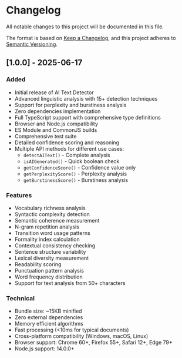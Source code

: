 # Changelog

All notable changes to this project will be documented in this file.

The format is based on [Keep a Changelog](https://keepachangelog.com/en/1.0.0/),
and this project adheres to [Semantic Versioning](https://semver.org/spec/v2.0.0.html).

## [1.0.0] - 2025-06-17

### Added

- Initial release of AI Text Detector
- Advanced linguistic analysis with 15+ detection techniques
- Support for perplexity and burstiness analysis
- Zero dependencies implementation
- Full TypeScript support with comprehensive type definitions
- Browser and Node.js compatibility
- ES Module and CommonJS builds
- Comprehensive test suite
- Detailed confidence scoring and reasoning
- Multiple API methods for different use cases:
  - `detectAIText()` - Complete analysis
  - `isAIGenerated()` - Quick boolean check
  - `getConfidenceScore()` - Confidence value only
  - `getPerplexityScore()` - Perplexity analysis
  - `getBurstinessScore()` - Burstiness analysis

### Features

- Vocabulary richness analysis
- Syntactic complexity detection
- Semantic coherence measurement
- N-gram repetition analysis
- Transition word usage patterns
- Formality index calculation
- Contextual consistency checking
- Sentence structure variability
- Lexical diversity measurement
- Readability scoring
- Punctuation pattern analysis
- Word frequency distribution
- Support for text analysis from 50+ characters

### Technical

- Bundle size: ~15KB minified
- Zero external dependencies
- Memory efficient algorithms
- Fast processing (<10ms for typical documents)
- Cross-platform compatibility (Windows, macOS, Linux)
- Browser support: Chrome 60+, Firefox 55+, Safari 12+, Edge 79+
- Node.js support: 14.0.0+
